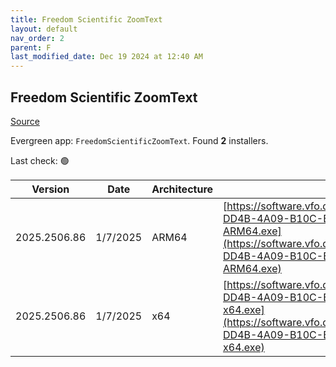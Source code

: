 ```yaml
---
title: Freedom Scientific ZoomText
layout: default
nav_order: 2
parent: F
last_modified_date: Dec 19 2024 at 12:40 AM
---
```


## Freedom Scientific ZoomText

[Source](https://www.freedomscientific.com/products/software/zoomtext/)

Evergreen app: `FreedomScientificZoomText`. Found **2** installers.

Last check: 🟢

| Version      | Date     | Architecture | URI                                                                                                                                                                                                                                                                            |
| ------------ | -------- | ------------ | ------------------------------------------------------------------------------------------------------------------------------------------------------------------------------------------------------------------------------------------------------------------------------ |
| 2025.2506.86 | 1/7/2025 | ARM64        | [https://software.vfo.digital/ZoomText/2025/2025.2506.86.400/0B6FB614-DD4B-4A09-B10C-B049280DDC83/ZT2025.2506.86.400-Offline-ARM64.exe](https://software.vfo.digital/ZoomText/2025/2025.2506.86.400/0B6FB614-DD4B-4A09-B10C-B049280DDC83/ZT2025.2506.86.400-Offline-ARM64.exe) |
| 2025.2506.86 | 1/7/2025 | x64          | [https://software.vfo.digital/ZoomText/2025/2025.2506.86.400/0B6FB614-DD4B-4A09-B10C-B049280DDC83/ZT2025.2506.86.400-Offline-x64.exe](https://software.vfo.digital/ZoomText/2025/2025.2506.86.400/0B6FB614-DD4B-4A09-B10C-B049280DDC83/ZT2025.2506.86.400-Offline-x64.exe)     |
